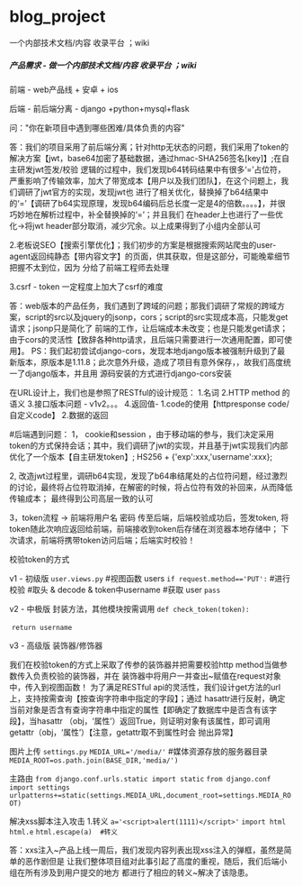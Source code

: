 # blog_project
一个内部技术文档/内容 收录平台 ；wiki
##### 产品需求 -  做一个内部技术文档/内容 收录平台 ；wiki

前端 - web产品线   +  安卓  + ios 

后端 -  前后端分离 - django +python+mysql+flask





问："你在新项目中遇到哪些困难/具体负责的内容"


答：我们的项目采用了前后端分离；针对http无状态的问题，我们采用了token的解决方案【jwt，base64加密了基础数据，通过hmac-SHA256签名[key]】;在自主研发jwt签发/校验
逻辑的过程中，我们发现b64转码结果中有很多‘=’占位符，严重影响了传输效率，加大了带宽成本【用户以及我们团队】，在这个问题上，我们调研了jwt官方的实现，发现jwt也
进行了相关优化，替换掉了b64结果中的‘=’【调研了b64实现原理，发现b64编码后总长度一定是4的倍数。。。。】，并很巧妙地在解析过程中，补全替换掉的‘=’；并且我们
在header上也进行了一些优化->将jwt header部分取消，减少冗余。以上成果得到了小组内全部认可

2.老板说SEO【搜索引擎优化】；我们初步的方案是根据搜索网站爬虫的user-agent返回纯静态【带内容文字】的页面，供其获取，但是这部分，可能晚辈细节把握不太到位，因为
分给了前端工程师去处理

3.csrf - token 一定程度上加大了csrf的难度

答：web版本的产品任务，我们遇到了跨域的问题；那我们调研了常规的跨域方案，script的src以及jquery的jsonp，cors；script的src实现成本高，只能发get请求；jsonp只是简化了
前端的工作，让后端成本未改变；也是只能发get请求；由于cors的灵活性【致辞各种http请求，且后端只需要进行一次通用配置，即可使用】。
PS：我们起初尝试django-cors，发现本地django版本被强制升级到了最新版本，原版本是1.11.8；此次意外升级，造成了项目有意外保存，，故我们高度统一了django版本，并且用
源码安装的方式进行django-cors安装


在URL设计上，我们也是参照了RESTful的设计规范：
	1.名词
	2.HTTP method 的语义
	3.接口版本问题 - v1v2。。。
	4.返回值-
		1.code的使用【httpresponse code/自定义code】
		2.数据的返回

#后端遇到问题：
1， cookie和session ，由于移动端的参与，我们决定采用token的方式保持会话；其中，我们调研了jwt的实现，并且基于jwt实现我们内部
优化了一个版本【自主研发token】; HS256 + {'exp':xxx,'username':xxx};

2, 改造jwt过程里，调研b64实现，发现了b64串结尾处的占位符问题，经过激烈的讨论，最终将占位符取消掉，在解密的时候，将占位符有效的补回来，从而降低传输成本；
最终得到公司高层一致的认可

3，token流程 ->   前端将用户名 密码 传至后端，后端校验成功后，签发token, 将token随此次响应返回给前端，前端接收到token后存储在浏览器本地存储中；
下次请求，前端将携带token访问后端；后端实时校验！

校验token的方式

v1 - 初级版
	`user.views.py`
	#视图函数 users
	`if request.method=='PUT':`
		#进行校验
		#取头 & decode & token中username
		#获取 user
		`pass`

v2 - 中极版
	封装方法，其他模块按需调用
	`def check_token(token):`

​		`return username`

v3 - 高级版
	装饰器/修饰器


我们在校验token的方式上采取了传参的装饰器并把需要校验http method当做参数传入负责校验的装饰器，并在
装饰器中将用户一并查出~赋值在request对象中，传入到视图函数！
为了满足RESTful api的灵活性，我们设计get方法的url上，支持按需查询【按查询字符串中指定的字段】；通过
hasattr进行反射，确定当前对象是否含有查询字符串中指定的属性【即确定了数据库中是否含有该字段】，当hasattr
（obj，‘属性’）返回True，则证明对象有该属性，即可调用getattr（obj，‘属性’）【注意，getattr取不到属性时会
抛出异常】

图片上传
`settings.py`
`MEDIA_URL='/media/'`
#媒体资源存放的服务器目录
`MEDIA_ROOT=os.path.join(BASE_DIR,'media/')`

主路由
`from django.conf.urls.static import static`
`from django.conf import settings`
`urlpatterns+=static(settings.MEDIA_URL,document_root=settings.MEDIA_ROOT)`

解决xss脚本注入攻击
1.转义
`a='<script>alert(1111)</script>'`
`import html`
`html.e`
`html.escape(a)  #转义`

答：xxs注入~产品上线一周后，我们发现内容列表出现xss注入的弹框，虽然是简单的恶作剧但是
让我们整体项目组对此事引起了高度的重视，随后，我们后端小组在所有涉及到用户提交的地方
都进行了相应的转义~解决了该隐患。
